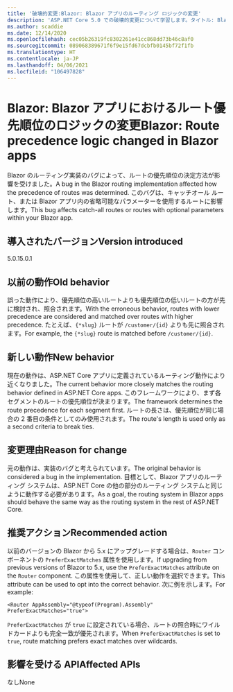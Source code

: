 ```yaml
---
title: '破壊的変更:Blazor: Blazor アプリのルーティング ロジックの変更'
description: 'ASP.NET Core 5.0 での破壊的変更について学習します。タイトル: Blazor:Blazor アプリのルーティング ロジックの変更'
ms.author: scaddie
ms.date: 12/14/2020
ms.openlocfilehash: cec05b26319fc8302261e41cc868dd73b46c8af0
ms.sourcegitcommit: 089068389671f6f9e15fd67dcbfb0145bf72f1fb
ms.translationtype: HT
ms.contentlocale: ja-JP
ms.lasthandoff: 04/06/2021
ms.locfileid: "106497828"
---
```

# <a name="blazor-route-precedence-logic-changed-in-blazor-apps"></a><span data-ttu-id="3fdb4-103">Blazor: Blazor アプリにおけるルート優先順位のロジックの変更</span><span class="sxs-lookup"><span data-stu-id="3fdb4-103">Blazor: Route precedence logic changed in Blazor apps</span></span>

<span data-ttu-id="3fdb4-104">Blazor のルーティング実装のバグによって、ルートの優先順位の決定方法が影響を受けました。</span><span class="sxs-lookup"><span data-stu-id="3fdb4-104">A bug in the Blazor routing implementation affected how the precedence of routes was determined.</span></span> <span data-ttu-id="3fdb4-105">このバグは、キャッチオール ルート、または Blazor アプリ内の省略可能なパラメーターを使用するルートに影響します。</span><span class="sxs-lookup"><span data-stu-id="3fdb4-105">This bug affects catch-all routes or routes with optional parameters within your Blazor app.</span></span>

## <a name="version-introduced"></a><span data-ttu-id="3fdb4-106">導入されたバージョン</span><span class="sxs-lookup"><span data-stu-id="3fdb4-106">Version introduced</span></span>

<span data-ttu-id="3fdb4-107">5.0.1</span><span class="sxs-lookup"><span data-stu-id="3fdb4-107">5.0.1</span></span>

## <a name="old-behavior"></a><span data-ttu-id="3fdb4-108">以前の動作</span><span class="sxs-lookup"><span data-stu-id="3fdb4-108">Old behavior</span></span>

<span data-ttu-id="3fdb4-109">誤った動作により、優先順位の高いルートよりも優先順位の低いルートの方が先に検討され、照合されます。</span><span class="sxs-lookup"><span data-stu-id="3fdb4-109">With the erroneous behavior, routes with lower precedence are considered and matched over routes with higher precedence.</span></span> <span data-ttu-id="3fdb4-110">たとえば、`{*slug}` ルートが `/customer/{id}` よりも先に照合されます。</span><span class="sxs-lookup"><span data-stu-id="3fdb4-110">For example, the `{*slug}` route is matched before `/customer/{id}`.</span></span>

## <a name="new-behavior"></a><span data-ttu-id="3fdb4-111">新しい動作</span><span class="sxs-lookup"><span data-stu-id="3fdb4-111">New behavior</span></span>

<span data-ttu-id="3fdb4-112">現在の動作は、ASP.NET Core アプリに定義されているルーティング動作により近くなりました。</span><span class="sxs-lookup"><span data-stu-id="3fdb4-112">The current behavior more closely matches the routing behavior defined in ASP.NET Core apps.</span></span> <span data-ttu-id="3fdb4-113">このフレームワークにより、まず各セグメントのルートの優先順位が決まります。</span><span class="sxs-lookup"><span data-stu-id="3fdb4-113">The framework determines the route precedence for each segment first.</span></span> <span data-ttu-id="3fdb4-114">ルートの長さは、優先順位が同じ場合の 2 番目の条件としてのみ使用されます。</span><span class="sxs-lookup"><span data-stu-id="3fdb4-114">The route's length is used only as a second criteria to break ties.</span></span>

## <a name="reason-for-change"></a><span data-ttu-id="3fdb4-115">変更理由</span><span class="sxs-lookup"><span data-stu-id="3fdb4-115">Reason for change</span></span>

<span data-ttu-id="3fdb4-116">元の動作は、実装のバグと考えられています。</span><span class="sxs-lookup"><span data-stu-id="3fdb4-116">The original behavior is considered a bug in the implementation.</span></span> <span data-ttu-id="3fdb4-117">目標として、Blazor アプリのルーティング システムは、ASP.NET Core の他の部分のルーティング システムと同じように動作する必要があります。</span><span class="sxs-lookup"><span data-stu-id="3fdb4-117">As a goal, the routing system in Blazor apps should behave the same way as the routing system in the rest of ASP.NET Core.</span></span>

## <a name="recommended-action"></a><span data-ttu-id="3fdb4-118">推奨アクション</span><span class="sxs-lookup"><span data-stu-id="3fdb4-118">Recommended action</span></span>

<span data-ttu-id="3fdb4-119">以前のバージョンの Blazor から 5.x にアップグレードする場合は、`Router` コンポーネントの `PreferExactMatches` 属性を使用します。</span><span class="sxs-lookup"><span data-stu-id="3fdb4-119">If upgrading from previous versions of Blazor to 5.x, use the `PreferExactMatches` attribute on the `Router` component.</span></span> <span data-ttu-id="3fdb4-120">この属性を使用して、正しい動作を選択できます。</span><span class="sxs-lookup"><span data-stu-id="3fdb4-120">This attribute can be used to opt into the correct behavior.</span></span> <span data-ttu-id="3fdb4-121">次に例を示します。</span><span class="sxs-lookup"><span data-stu-id="3fdb4-121">For example:</span></span>

```razor
<Router AppAssembly="@typeof(Program).Assembly" PreferExactMatches="true">
```

<span data-ttu-id="3fdb4-122">`PreferExactMatches` が `true` に設定されている場合、ルートの照合時にワイルドカードよりも完全一致が優先されます。</span><span class="sxs-lookup"><span data-stu-id="3fdb4-122">When `PreferExactMatches` is set to `true`, route matching prefers exact matches over wildcards.</span></span>

## <a name="affected-apis"></a><span data-ttu-id="3fdb4-123">影響を受ける API</span><span class="sxs-lookup"><span data-stu-id="3fdb4-123">Affected APIs</span></span>

<span data-ttu-id="3fdb4-124">なし</span><span class="sxs-lookup"><span data-stu-id="3fdb4-124">None</span></span>

<!--

## Category

ASP.NET Core

## Affected APIs

Not detectable via API analysis

-->
